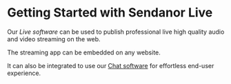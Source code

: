 # Getting Started with Sendanor Live

Our *Live software* can be used to publish professional live high quality audio and video streaming on 
the web.

The streaming app can be embedded on any website.

It can also be integrated to use our [Chat software](../chat/index.md) for effortless 
end-user experience.
